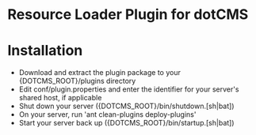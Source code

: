 Resource Loader Plugin for dotCMS
==================================
Installation
==================================
* Download and extract the plugin package to your {DOTCMS_ROOT}/plugins directory
* Edit conf/plugin.properties and enter the identifier for your server's shared host, if applicable
* Shut down your server ({DOTCMS_ROOT}/bin/shutdown.[sh|bat])
* On your server, run 'ant clean-plugins deploy-plugins'
* Start your server back up ({DOTCMS_ROOT}/bin/startup.[sh|bat])